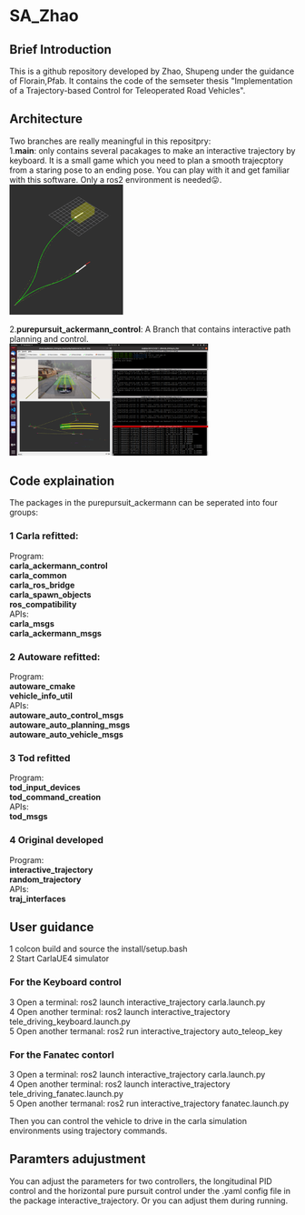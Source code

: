 # SA_Zhao

## Brief Introduction
This is a github repository developed by Zhao, Shupeng under the guidance of Florain,Pfab. It contains the code of the semseter thesis "Implementation of a Trajectory-based Control for Teleoperated Road Vehicles".

## Architecture
Two branches are really meaningful in this repositpry:  
1.**main**: only contains several pacakages to make an interactive trajectory by keyboard. It is a small game which you need to plan a smooth trajecptory from a staring pose to an ending pose. You can play with it and get familiar with this software. Only a ros2 environment is needed😛.  
<img src="image/readme_main_traj.png" alt="drawing" width="200"/>  

2.**purepursuit_ackermann_control**:
A Branch that contains interactive path planning and control.  
<img src="image/readme_main_result.png" alt="drawing" width="350"/>  

## Code explaination
The packages in the purepursuit_ackermann can be seperated into four groups:  
### 1 Carla refitted:
Program:  
**carla_ackermann_control**  
**carla_common**  
**carla_ros_bridge**  
**carla_spawn_objects**  
**ros_compatibility**  
APIs:  
**carla_msgs**  
**carla_ackermann_msgs**  

### 2 Autoware refitted:
Program:  
**autoware_cmake**  
**vehicle_info_util**  
APIs:  
**autoware_auto_control_msgs**  
**autoware_auto_planning_msgs**  
**autoware_auto_vehicle_msgs**  

### 3 Tod refitted
Program:  
**tod_input_devices**  
**tod_command_creation**  
APIs:  
**tod_msgs**  

### 4 Original developed
Program:  
**interactive_trajectory**  
**random_trajectory**  
APIs:  
**traj_interfaces**  

## User guidance
1 colcon build and source the install/setup.bash  
2 Start CarlaUE4 simulator  

### For the Keyboard control
3 Open a terminal: ros2 launch interactive_trajectory carla.launch.py  
4 Open another terminal: ros2 launch interactive_trajectory tele_driving_keyboard.launch.py  
5 Open another termanal: ros2 run interactive_trajectory auto_teleop_key  

### For the Fanatec contorl  
3 Open a terminal: ros2 launch interactive_trajectory carla.launch.py  
4 Open another terminal: ros2 launch interactive_trajectory tele_driving_fanatec.launch.py  
5 Open another termanal: ros2 run interactive_trajectory fanatec.launch.py  

Then you can control the vehicle to drive in the carla simulation environments using trajectory commands.


## Paramters adujustment
You can adjust the parameters for two controllers, the longitudinal PID control and the horizontal pure pursuit control under the .yaml config file in the package interactive_trajectory. Or you can adjust them during running.





